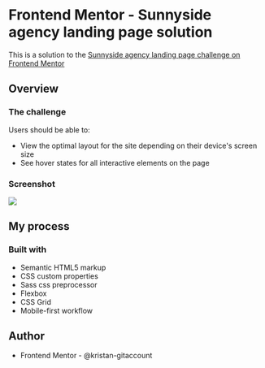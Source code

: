 # Frontend Mentor - Sunnyside agency landing page solution

This is a solution to the [Sunnyside agency landing page challenge on Frontend Mentor](https://www.frontendmentor.io/challenges/sunnyside-agency-landing-page-7yVs3B6ef)


## Overview

### The challenge

Users should be able to:

- View the optimal layout for the site depending on their device's screen size
- See hover states for all interactive elements on the page

### Screenshot

![](./screenshot.jpg)



## My process

### Built with

- Semantic HTML5 markup
- CSS custom properties
- Sass css preprocessor
- Flexbox
- CSS Grid
- Mobile-first workflow

## Author
- Frontend Mentor - @kristan-gitaccount


